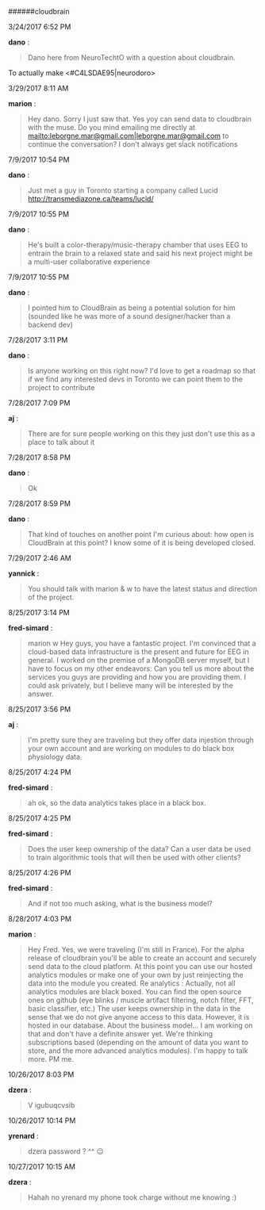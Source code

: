 ######cloudbrain

3/24/2017 6:52 PM

 **dano** :

 >Dano here from NeuroTechtO with a question about cloudbrain.

> 


> 
To actually make <#C4LSDAE95|neurodoro>

3/29/2017 8:11 AM

 **marion** :

 >Hey dano. Sorry I just saw that. Yes yoy can send data to cloudbrain with the muse. Do you mind emailing me directly at <mailto:leborgne.mar@gmail.com|leborgne.mar@gmail.com> to continue the conversation? I don't always get slack notifications 

7/9/2017 10:54 PM

 **dano** :

 >Just met a guy in Toronto starting a company called Lucid <http://transmediazone.ca/teams/lucid/>

7/9/2017 10:55 PM

 **dano** :

 >He's built a color-therapy/music-therapy chamber that uses EEG to entrain the brain to a relaxed state and said his next project might be a multi-user collaborative experience

7/9/2017 10:55 PM

 **dano** :

 >I pointed him to CloudBrain as being a potential solution for him (sounded like he was more of a sound designer/hacker than a backend dev)

7/28/2017 3:11 PM

 **dano** :

 >Is anyone working on this right now? I'd love to get a roadmap so that if we find any interested devs in Toronto we can point them to the project to contribute

7/28/2017 7:09 PM

 **aj** :

 >There are for sure people working on this they just don't use this as a place to talk about it

7/28/2017 8:58 PM

 **dano** :

 >Ok

7/28/2017 8:59 PM

 **dano** :

 >That kind of touches on another point I'm curious about: how open is CloudBrain at this point? I know some of it is being developed closed.

7/29/2017 2:46 AM

 **yannick** :

 >You should talk with marion &amp; w to have the latest status and direction of the project.

8/25/2017 3:14 PM

 **fred-simard** :

 >marion w Hey guys, you have a fantastic project. I'm convinced that a cloud-based data infrastructure is the present and future for EEG in general. I worked on the premise of a MongoDB server myself, but I have to focus on my other endeavors. Can you tell us more about the services you guys are providing and how you are providing them. I could ask privately, but I believe many will be interested by the answer.

8/25/2017 3:56 PM

 **aj** :

 >I'm pretty sure they are traveling but they offer data injestion through your own account and are working on modules to do black box physiology data.

8/25/2017 4:24 PM

 **fred-simard** :

 >ah ok, so the data analytics takes place in a black box.

8/25/2017 4:25 PM

 **fred-simard** :

 >Does the user keep ownership of the data? Can a user data be used to train algorithmic tools that will then be used with other clients?

8/25/2017 4:26 PM

 **fred-simard** :

 >And if not too much asking, what is the business model?

8/28/2017 4:03 PM

 **marion** :

 >Hey Fred. Yes, we were traveling (I'm still in France). For the alpha release of cloudbrain you'll be able to create an account and securely send data to the cloud platform. At this point you can use our hosted analytics modules or make one of your own by just reinjecting the data into the module you created. Re analytics : Actually, not all analytics modules are black boxed.  You can find the open source ones on github (eye blinks / muscle artifact filtering, notch filter, FFT, basic classifier, etc.) The user keeps ownership in the data in the sense that we do not give anyone access to this data. However, it is hosted in our database. About the business model... I am working on that and don't have a definite answer yet. We're thinking subscriptions based (depending on the amount of data you want to store, and the more advanced analytics modules). I'm happy to talk more. PM me. 

10/26/2017 8:03 PM

 **dzera** :

 >V igubuqcvsib

10/26/2017 10:14 PM

 **yrenard** :

 >dzera password ? ^^ :wink:

10/27/2017 10:15 AM

 **dzera** :

 >Hahah no yrenard my phone took charge without me knowing :)

